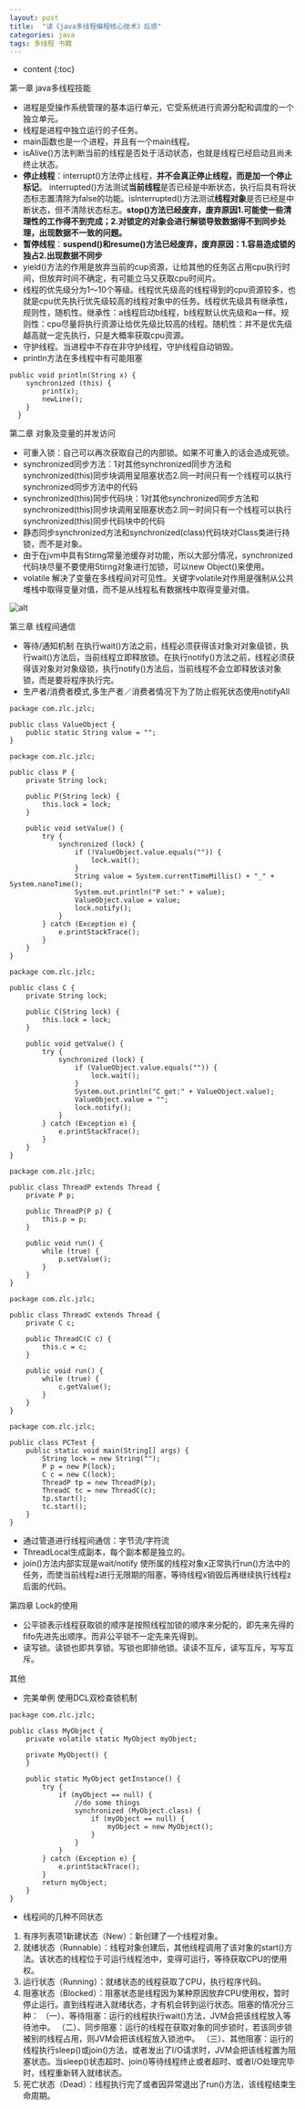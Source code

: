 ```yaml
---
layout: post
title:  "读《java多线程编程核心技术》后感"
categories: java
tags: 多线程 书籍
---
```


* content
{:toc}


第一章 java多线程技能

- 进程是受操作系统管理的基本运行单元，它受系统进行资源分配和调度的一个独立单元。
- 线程是进程中独立运行的子任务。
- main函数也是一个进程，并且有一个main线程。
- isAlive()方法判断当前的线程是否处于活动状态，也就是线程已经启动且尚未终止状态。
- **停止线程**：interrupt()方法停止线程，**并不会真正停止线程，而是加一个停止标记**。 interrupted()方法测试**当前线程**是否已经是中断状态，执行后具有将状态标志置清除为false的功能。isInterrupted()方法测试**线程对象**是否已经是中断状态，但不清除状态标志。**stop()方法已经废弃，废弃原因1.可能使一些清理性的工作得不到完成；2.对锁定的对象会进行解锁导致数据得不到同步处理，出现数据不一致的问题。**
- **暂停线程**：**suspend()和resume()方法已经废弃，废弃原因：1.容易造成锁的独占2.出现数据不同步**
- yield()方法的作用是放弃当前的cup资源，让给其他的任务区占用cpu执行时间，但放弃时间不确定，有可能立马又获取cpu时间片。
- 线程的优先级分为1～10个等级。线程优先级高的线程得到的cpu资源较多，也就是cpu优先执行优先级较高的线程对象中的任务。线程优先级具有继承性，规则性，随机性。继承性：a线程启动b线程，b线程默认优先级和a一样。规则性：cpu尽量将执行资源让给优先级比较高的线程。随机性：并不是优先级越高就一定先执行，只是大概率获取cpu资源。
- 守护线程。当进程中不存在非守护线程，守护线程自动销毁。
- println方法在多线程中有可能阻塞

<!--more-->

```
public void println(String x) {  
    synchronized (this) {  
        print(x);  
        newLine();  
    }  
  }  
```

第二章 对象及变量的并发访问

- 可重入锁：自己可以再次获取自己的内部锁。如果不可重入的话会造成死锁。
- synchronized同步方法：1对其他synchronized同步方法和synchronized(this)同步块调用呈阻塞状态2.同一时间只有一个线程可以执行synchronized同步方法中的代码
- synchronized(this)同步代码块：1对其他synchronized同步方法和synchronized(this)同步块调用呈阻塞状态2.同一时间只有一个线程可以执行synchronized(this)同步代码块中的代码
- 静态同步synchronized方法和synchronized(class)代码块对Class类进行持锁，而不是对象。
- 由于在jvm中具有Stirng常量池缓存对功能，所以大部分情况，synchronized代码块尽量不要使用Stirng对象进行加锁，可以new Object()来使用。
- volatile 解决了变量在多线程间对可见性。关键字volatile对作用是强制从公共堆栈中取得变量对值，而不是从线程私有数据栈中取得变量对值。

![alt](https://www.zhangluncong.com/static/upload/20180505/yqTJ5mjM6WHf5HsCcYXw.png)

第三章 线程间通信

- 等待/通知机制 在执行wait()方法之前，线程必须获得该对象对对象级锁，执行wait()方法后，当前线程立即释放锁。在执行notify()方法之前，线程必须获得该对象对对象级锁，执行notify()方法后，当前线程不会立即释放该对象锁，而是要将程序执行完。
- 生产者/消费者模式,多生产者／消费者情况下为了防止假死状态使用notifyAll

```
package com.zlc.jzlc;

public class ValueObject {
    public static String value = "";
}

```

```
package com.zlc.jzlc;

public class P {
    private String lock;

    public P(String lock) {
        this.lock = lock;
    }

    public void setValue() {
        try {
            synchronized (lock) {
                if (!ValueObject.value.equals("")) {
                    lock.wait();
                }
                String value = System.currentTimeMillis() + "_" + System.nanoTime();
                System.out.println("P set:" + value);
                ValueObject.value = value;
                lock.notify();
            }
        } catch (Exception e) {
            e.printStackTrace();
        }
    }
}

```

```
package com.zlc.jzlc;

public class C {
    private String lock;

    public C(String lock) {
        this.lock = lock;
    }

    public void getValue() {
        try {
            synchronized (lock) {
                if (ValueObject.value.equals("")) {
                    lock.wait();
                }
                System.out.println("C get:" + ValueObject.value);
                ValueObject.value = "";
                lock.notify();
            }
        } catch (Exception e) {
            e.printStackTrace();
        }
    }
}

```

```
package com.zlc.jzlc;

public class ThreadP extends Thread {
    private P p;

    public ThreadP(P p) {
        this.p = p;
    }

    public void run() {
        while (true) {
            p.setValue();
        }
    }
}

```

```
package com.zlc.jzlc;

public class ThreadC extends Thread {
    private C c;

    public ThreadC(C c) {
        this.c = c;
    }

    public void run() {
        while (true) {
            c.getValue();
        }
    }
}

```

```
package com.zlc.jzlc;

public class PCTest {
    public static void main(String[] args) {
        String lock = new String("");
        P p = new P(lock);
        C c = new C(lock);
        ThreadP tp = new ThreadP(p);
        ThreadC tc = new ThreadC(c);
        tp.start();
        tc.start();
    }
}

```
 - 通过管道进行线程间通信：字节流/字符流
 - ThreadLocal生成副本，每个副本都是独立的。
 - join()方法内部实现是wait/notify 使所属的线程对象x正常执行run()方法中的任务，而使当前线程z进行无限期的阻塞，等待线程x销毁后再继续执行线程z后面的代码。

第四章 Lock的使用
 - 公平锁表示线程获取锁的顺序是按照线程加锁的顺序来分配的，即先来先得的fifo先进先出顺序。而非公平锁不一定先来先得到。
 - 读写锁。读锁也即共享锁。写锁也即排他锁。读读不互斥，读写互斥，写写互斥。

其他

- 完美单例 使用DCL双检查锁机制

```
package com.zlc.jzlc;

public class MyObject {
    private volatile static MyObject myObject;

    private MyObject() {
    }

    public static MyObject getInstance() {
        try {
            if (myObject == null) {
                //do some things
                synchronized (MyObject.class) {
                    if (myObject == null) {
                        myObject = new MyObject();
                    }
                }
            }
        } catch (Exception e) {
            e.printStackTrace();
        }
        return myObject;
    }
}

```
- 线程间的几种不同状态
 1. 有序列表项1新建状态（New）：新创建了一个线程对象。
 2. 就绪状态（Runnable）：线程对象创建后，其他线程调用了该对象的start()方法。该状态的线程位于可运行线程池中，变得可运行，等待获取CPU的使用权。
 3. 运行状态（Running）：就绪状态的线程获取了CPU，执行程序代码。
 4. 阻塞状态（Blocked）：阻塞状态是线程因为某种原因放弃CPU使用权，暂时停止运行。直到线程进入就绪状态，才有机会转到运行状态。阻塞的情况分三种：
（一）、等待阻塞：运行的线程执行wait()方法，JVM会把该线程放入等待池中。
（二）、同步阻塞：运行的线程在获取对象的同步锁时，若该同步锁被别的线程占用，则JVM会把该线程放入锁池中。
（三）、其他阻塞：运行的线程执行sleep()或join()方法，或者发出了I/O请求时，JVM会把该线程置为阻塞状态。当sleep()状态超时、join()等待线程终止或者超时、或者I/O处理完毕时，线程重新转入就绪状态。
 5. 死亡状态（Dead）：线程执行完了或者因异常退出了run()方法，该线程结束生命周期。
